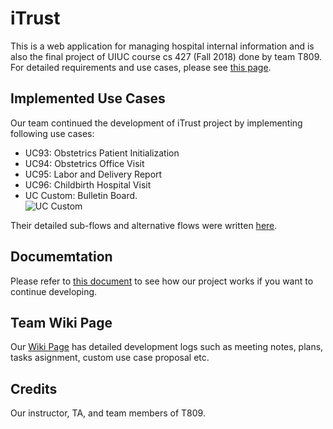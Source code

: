 # iTrust
This is a web application for managing hospital internal information and is also the final project of UIUC course cs 427 (Fall 2018) done by team T809. For detailed requirements and use cases, please see [this page](https://152.46.18.254/doku.php?id=requirements).

## Implemented Use Cases
Our team continued the development of iTrust project by implementing following use cases:
* UC93: Obstetrics Patient Initialization  
* UC94: Obstetrics Office Visit  
* UC95: Labor and Delivery Report  
* UC96: Childbirth Hospital Visit  
* UC Custom: Bulletin Board.  
![UC Custom](https://wiki.illinois.edu/wiki/download/attachments/679071142/image2018-10-30_18-26-46.png?version=1&modificationDate=1540942007000)

Their detailed sub-flows and alternative flows were written [here](https://wiki.illinois.edu/wiki/display/CS427FA18/iTrust+and+Project+Requirements).

## Documemtation
Please refer to [this document](https://github.com/SongRongLee/uiuc-cs427-iTrust/blob/master/Documentation.pdf) to see how our project works if you want to continue developing.
## Team Wiki Page
Our [Wiki Page](https://wiki.illinois.edu/wiki/pages/viewpage.action?spaceKey=CS427FA18&title=T809-FA2018) has detailed development logs such as meeting notes, plans, tasks asignment, custom use case proposal etc.

## Credits
Our instructor, TA, and team members of T809.
